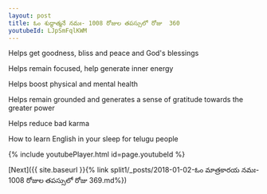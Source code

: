```yaml
---
layout: post
title: ఓం శుద్ధాత్మనే నమః- 1008 రోజుల తపస్సులో రోజు  360
youtubeId: LJpSmFqlKWM
---
```

 
 
Helps get goodness, bliss and peace and God's blessings
 
Helps remain focused, help generate inner energy 
 
Helps boost physical and mental health 
 
Helps remain grounded and generates a sense of gratitude towards the greater power 
 
Helps reduce bad karma
 
How to learn English in your sleep for telugu people
 
 
 
 


{% include youtubePlayer.html id=page.youtubeId %}
 
[Next]({{ site.baseurl }}{% link split1/_posts/2018-01-02-ఓం మాత్రకారయ నమః- 1008 రోజుల తపస్సులో రోజు  369.md%})
 
